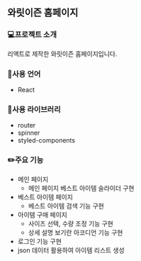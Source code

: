 ## 와릿이즌 홈페이지

### 💻프로젝트 소개
리액트로 제작한 와릿이즌 홈페이지입니다.

### 📒사용 언어
- React

### 📗사용 라이브러리
- router
- spinner
- styled-components

### ✏️주요 기능
- 메인 페이지
  - 메인 페이지 베스트 아이템 슬라이더 구현
- 베스트 아이템 페이지
  - 베스트 아이템 검색 기능 구현
- 아이템 구매 페이지
  - 사이즈 선택, 수량 조정 기능 구현
  - 상세 설명 보기란 아코디언 기능 구현
- 로그인 기능 구현
- json 데이터 활용하여 아이템 리스트 생성
